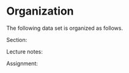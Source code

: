 # Organization

The following data set is organized as follows. 

Section: 

Lecture notes:

Assignment:
